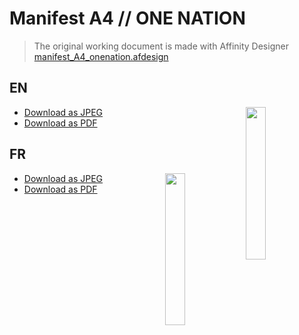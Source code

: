 Manifest A4 // ONE NATION
=========================

> The original working document is made with Affinity Designer [manifest_A4_onenation.afdesign](./manifest_A4_onenation.afdesign)

## EN

<img src="https://raw.githubusercontent.com/onenationxyz/onenation/master/medias/print/manifest_A4/en/en_manifest_onenation.jpg" align="right" width="25%">

- [Download as JPEG](https://raw.githubusercontent.com/onenationxyz/onenation/master/medias/print/manifest_A4/en/en_manifest_onenation.jpg)
- [Download as PDF](https://raw.githubusercontent.com/onenationxyz/onenation/master/medias/print/manifest_A4/en/en_manifest_onenation.pdf)

## FR

<img src="https://raw.githubusercontent.com/onenationxyz/onenation/master/medias/print/manifest_A4/fr/fr_manifeste_onenation.jpg" align="right" width="25%">

- [Download as JPEG](https://raw.githubusercontent.com/onenationxyz/onenation/master/medias/print/manifest_A4/fr/fr_manifeste_onenation.jpg)
- [Download as PDF](https://raw.githubusercontent.com/onenationxyz/onenation/master/medias/print/manifest_A4/fr/fr_manifeste_onenation.pdf)